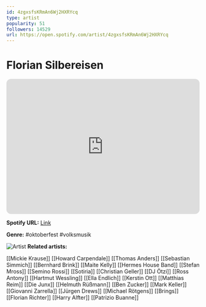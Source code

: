 ```yaml
---
id: 4zgxsfsKRmAn6Wj2HXRYcq
type: artist
popularity: 51
followers: 14529
url: https://open.spotify.com/artist/4zgxsfsKRmAn6Wj2HXRYcq
---
```

# Florian Silbereisen

<iframe style="border-radius:12px" src="https://open.spotify.com/embed/artist/4zgxsfsKRmAn6Wj2HXRYcq" width="100%" height="352" frameBorder="0" allowfullscreen="" allow="autoplay; clipboard-write; encrypted-media; fullscreen; picture-in-picture" loading="lazy"></iframe>

**Spotify URL:** [Link](https://open.spotify.com/artist/4zgxsfsKRmAn6Wj2HXRYcq)

**Genre:**  #oktoberfest #volksmusik

![Artist](https://i.scdn.co/image/ab67616d0000b27344eea29a9044042279feff20)
**Related artists:**

[[Mickie Krause]]
[[Howard Carpendale]]
[[Thomas Anders]]
[[Sebastian Simmich]]
[[Bernhard Brink]]
[[Maite Kelly]]
[[Hermes House Band]]
[[Stefan Mross]]
[[Semino Rossi]]
[[Sotiria]]
[[Christian Geller]]
[[DJ Ötzi]]
[[Ross Antony]]
[[Hartmut Wessling]]
[[Ella Endlich]]
[[Kerstin Ott]]
[[Matthias Reim]]
[[Die Junx]]
[[Helmuth Rüßmann]]
[[Ben Zucker]]
[[Mark Keller]]
[[Giovanni Zarrella]]
[[Jürgen Drews]]
[[Michael Rötgens]]
[[Brings]]
[[Florian Richter]]
[[Harry Alfter]]
[[Patrizio Buanne]]
